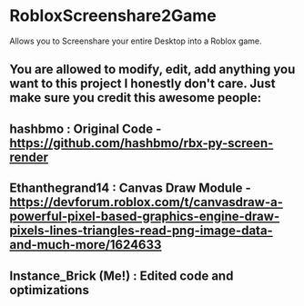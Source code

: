 # RobloxScreenshare2Game
Allows you to Screenshare your entire Desktop into a Roblox game.

You are allowed to modify, edit, add anything you want to this project I honestly don't care. Just make sure you credit this awesome people:
-
hashbmo : Original Code - https://github.com/hashbmo/rbx-py-screen-render
-
Ethanthegrand14 : Canvas Draw Module - https://devforum.roblox.com/t/canvasdraw-a-powerful-pixel-based-graphics-engine-draw-pixels-lines-triangles-read-png-image-data-and-much-more/1624633
-
Instance_Brick (Me!) : Edited code and optimizations
-
